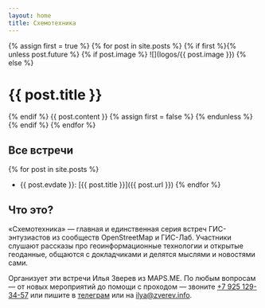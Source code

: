 ```yaml
---
layout: home
title: Схемотехника
---
```

{% assign first = true %}
{% for post in site.posts %}
{% if first %}{% unless post.future %}
{% if post.image %}
![](logos/{{ post.image }})
{% else %}
# {{ post.title }}
{% endif %}
{{ post.content }}
{% assign first = false %}
{% endunless %}{% endif %}
{% endfor %}

## Все встречи

{% for post in site.posts %}
* {{ post.evdate }}: [{{ post.title }}]({{ post.url }})
{% endfor %}

## Что это?

«Схемотехника» — главная и единственная серия встреч ГИС-энтузиастов из
сообществ OpenStreetMap и ГИС-Лаб. Участники слушают рассказы
про геоинформационные технологии и открытые геоданные, общаются с докладчиками
и делятся мыслями и новостями сами.

Организует эти встречи Илья Зверев из MAPS.ME. По любым вопросам — от новых
мероприятий до помощи с проходом — звоните [+7 925 129-34-57](tel:+79251293457) или пишите
в [телеграм](https://t.me/ilyazver) или на [ilya@zverev.info](mailto:ilya@zverev.info).
